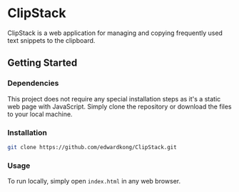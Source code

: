 # ClipStack
ClipStack is a web application for managing and copying frequently used text snippets to the clipboard.

## Getting Started
### Dependencies

This project does not require any special installation steps as it's a static web page with JavaScript. Simply clone the repository or download the files to your local machine.

### Installation

```bash
git clone https://github.com/edwardkong/ClipStack.git
```

### Usage

To run locally, simply open `index.html` in any web browser.